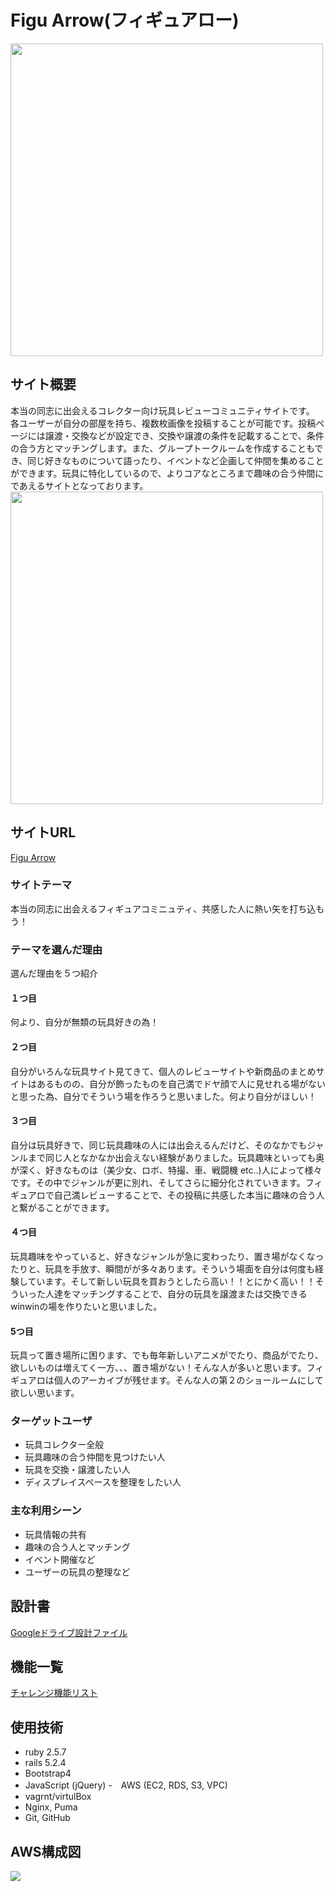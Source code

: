 # Figu Arrow(フィギュアロー)
<img src="https://user-images.githubusercontent.com/64743218/94236097-9a04fb00-ff47-11ea-9970-f601d704a9cb.png" width="500px">

## サイト概要
本当の同志に出会えるコレクター向け玩具レビューコミュニティサイトです。
各ユーザーが自分の部屋を持ち、複数枚画像を投稿することが可能です。投稿ページには譲渡・交換などが設定でき、交換や譲渡の条件を記載することで、条件の合う方とマッチングします。また、グループトークルームを作成することもでき、同じ好きなものについて語ったり、イベントなど企画して仲間を集めることができます。玩具に特化しているので、よりコアなところまで趣味の合う仲間にであえるサイトとなっております。
<img src="https://user-images.githubusercontent.com/64743218/94236434-2dd6c700-ff48-11ea-8c41-5f745aedecb6.png" width="500px">
## サイトURL
[Figu Arrow](http://52.199.225.63/)
### サイトテーマ
本当の同志に出会えるフィギュアコミニュティ、共感した人に熱い矢を打ち込もう！

### テーマを選んだ理由
選んだ理由を５つ紹介
#### １つ目
何より、自分が無類の玩具好きの為！

#### ２つ目
自分がいろんな玩具サイト見てきて、個人のレビューサイトや新商品のまとめサイトはあるものの、自分が飾ったものを自己満でドヤ顔で人に見せれる場がないと思った為、自分でそういう場を作ろうと思いました。何より自分がほしい！

#### ３つ目
自分は玩具好きで、同じ玩具趣味の人には出会えるんだけど、そのなかでもジャンルまで同じ人となかなか出会えない経験がありました。玩具趣味といっても奥が深く、好きなものは（美少女、ロボ、特撮、車、戦闘機 etc..)人によって様々です。その中でジャンルが更に別れ、そしてさらに細分化されていきます。フィギュアロで自己満レビューすることで、その投稿に共感した本当に趣味の合う人と繋がることができます。

#### ４つ目
玩具趣味をやっていると、好きなジャンルが急に変わったり、置き場がなくなったりと、玩具を手放す、瞬間がが多々あります。そういう場面を自分は何度も経験しています。そして新しい玩具を買おうとしたら高い！！とにかく高い！！そういった人達をマッチングすることで、自分の玩具を譲渡または交換できるwinwinの場を作りたいと思いました。

#### 5つ目
玩具って置き場所に困ります、でも毎年新しいアニメがでたり、商品がでたり、欲しいものは増えてく一方、、、置き場がない！そんな人が多いと思います。フィギュアロは個人のアーカイブが残せます。そんな人の第２のショールームにして欲しい思います。

### ターゲットユーザ
- 玩具コレクター全般
- 玩具趣味の合う仲間を見つけたい人
- 玩具を交換・譲渡したい人
- ディスプレイスペースを整理をしたい人


### 主な利用シーン
- 玩具情報の共有
- 趣味の合う人とマッチング
- イベント開催など
- ユーザーの玩具の整理など

## 設計書
[Googleドライブ設計ファイル](https://drive.google.com/drive/folders/1J4BQrAuKbFlFIKMWtDvTPFV52gTP9PRW?usp=sharing)
## 機能一覧
[チャレンジ機能リスト](https://docs.google.com/spreadsheets/d/1eaHJllCCdWaSJI952Y0Sl6xS8kEBKsb1EhBgmzUY6qA/edit?usp=sharing)
## 使用技術
- ruby  2.5.7
- rails 5.2.4
- Bootstrap4
- JavaScript (jQuery)
-　AWS (EC2, RDS, S3, VPC)
- vagrnt/virtulBox
- Nginx, Puma
- Git, GitHub

## AWS構成図
<img src="https://user-images.githubusercontent.com/64743218/94242371-e4d74080-ff50-11ea-8623-ce1a8c6f4406.jpg">
